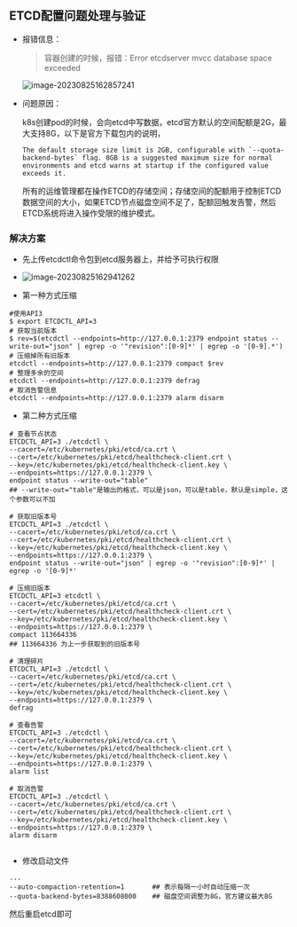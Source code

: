 ## ETCD配置问题处理与验证

- 报错信息：

  > 容器创建的时候，报错：Error etcdserver mvcc database space exceeded

  ![image-20230825162857241](https://niuzhan-1306014148.cos.ap-beijing.myqcloud.com/Typora/image-20230825162857241.png)

- 问题原因：

  k8s创建pod的时候，会向etcd中写数据，etcd官方默认的空间配额是2G，最大支持8G，以下是官方下载包内的说明，

  ```
  The default storage size limit is 2GB, configurable with `--quota-backend-bytes` flag. 8GB is a suggested maximum size for normal environments and etcd warns at startup if the configured value exceeds it.
  ```

  所有的运维管理都在操作ETCD的存储空间；存储空间的配额用于控制ETCD数据空间的大小，如果ETCD节点磁盘空间不足了，配额回触发告警，然后ETCD系统将进入操作受限的维护模式。

### 解决方案

- 先上传etcdctl命令包到etcd服务器上，并给予可执行权限
- ![image-20230825162941262](https://niuzhan-1306014148.cos.ap-beijing.myqcloud.com/Typora/image-20230825162941262.png)

- 第一种方式压缩

```
#使用API3
$ export ETCDCTL_API=3 
# 获取当前版本
$ rev=$(etcdctl --endpoints=http://127.0.0.1:2379 endpoint status --write-out="json" | egrep -o '"revision":[0-9]*' | egrep -o '[0-9].*')
# 压缩掉所有旧版本
etcdctl --endpoints=http://127.0.0.1:2379 compact $rev
# 整理多余的空间
etcdctl --endpoints=http://127.0.0.1:2379 defrag
# 取消告警信息
etcdctl --endpoints=http://127.0.0.1:2379 alarm disarm
```

- 第二种方式压缩

```
# 查看节点状态
ETCDCTL_API=3 ./etcdctl \
--cacert=/etc/kubernetes/pki/etcd/ca.crt \
--cert=/etc/kubernetes/pki/etcd/healthcheck-client.crt \
--key=/etc/kubernetes/pki/etcd/healthcheck-client.key \
--endpoints=https://127.0.0.1:2379 \
endpoint status --write-out="table"
## --write-out="table"是输出的格式，可以是json，可以是table，默认是simple，这个参数可以不加

# 获取旧版本号
ETCDCTL_API=3 ./etcdctl \
--cacert=/etc/kubernetes/pki/etcd/ca.crt \
--cert=/etc/kubernetes/pki/etcd/healthcheck-client.crt \
--key=/etc/kubernetes/pki/etcd/healthcheck-client.key \
--endpoints=https://127.0.0.1:2379 \
endpoint status --write-out="json" | egrep -o '"revision":[0-9]*' | egrep -o '[0-9]*'

# 压缩旧版本
ETCDCTL_API=3 etcdctl \
--cacert=/etc/kubernetes/pki/etcd/ca.crt \
--cert=/etc/kubernetes/pki/etcd/healthcheck-client.crt \
--key=/etc/kubernetes/pki/etcd/healthcheck-client.key \
--endpoints=https://127.0.0.1:2379 \
compact 113664336 
## 113664336 为上一步获取到的旧版本号

# 清理碎片
ETCDCTL_API=3 ./etcdctl \
--cacert=/etc/kubernetes/pki/etcd/ca.crt \
--cert=/etc/kubernetes/pki/etcd/healthcheck-client.crt \
--key=/etc/kubernetes/pki/etcd/healthcheck-client.key \
--endpoints=https://127.0.0.1:2379 \
defrag

# 查看告警
ETCDCTL_API=3 ./etcdctl \
--cacert=/etc/kubernetes/pki/etcd/ca.crt \
--cert=/etc/kubernetes/pki/etcd/healthcheck-client.crt \
--key=/etc/kubernetes/pki/etcd/healthcheck-client.key \
--endpoints=https://127.0.0.1:2379 \
alarm list

# 取消告警
ETCDCTL_API=3 ./etcdctl \
--cacert=/etc/kubernetes/pki/etcd/ca.crt \
--cert=/etc/kubernetes/pki/etcd/healthcheck-client.crt \
--key=/etc/kubernetes/pki/etcd/healthcheck-client.key \
--endpoints=https://127.0.0.1:2379 \
alarm disarm


```



- 修改启动文件

```
...
--auto-compaction-retention=1       ## 表示每隔一小时自动压缩一次
--quota-backend-bytes=8388608000    ## 磁盘空间调整为8G，官方建议最大8G
```

然后重启etcd即可
